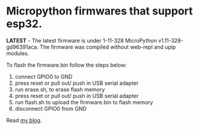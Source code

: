 # Micropython firmwares that support esp32.

**LATEST** - The latest firmware is under 1-11-328 MicroPython v1.11-328-gd96391aca.
The firmware was compiled without web-repl and upip modules.

To flash the firmware.bin follow the steps below:
1. connect GPIO0 to GND
2. press reset or pull out/ push in USB serial adapter
3. run erase.sh, to erase flash memory
4. press reset or pull out/ push in USB serial adapter
5. run flash.sh to upload the firmware.bin to flash memory
6. disconnect GPIO0 from GND

Read [my blog](https://kopimojo.blogspot.com/).

